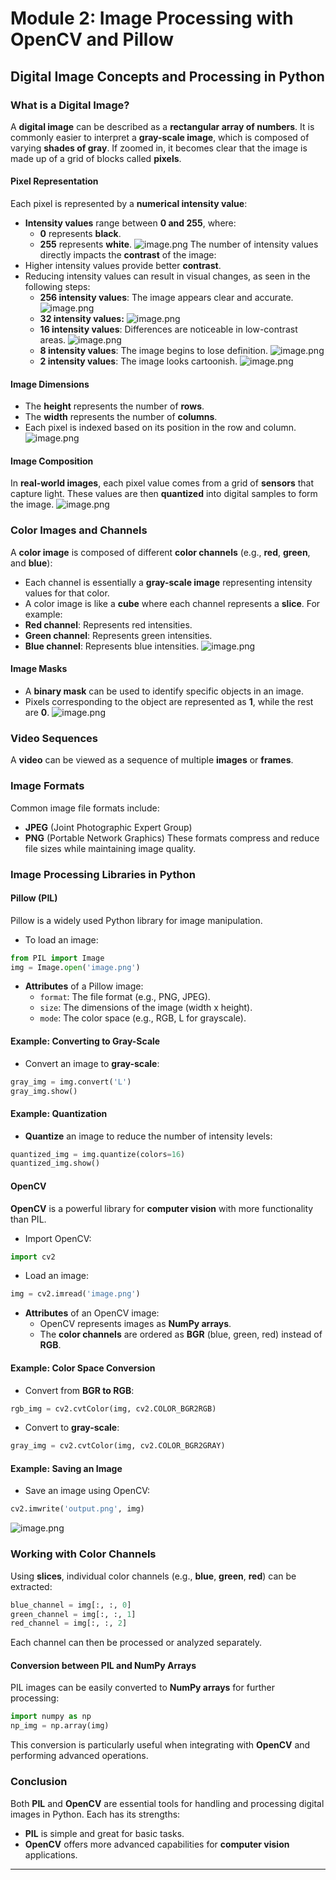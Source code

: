

# Module 2: Image Processing with OpenCV and Pillow
## Digital Image Concepts and Processing in Python
### What is a Digital Image?
A **digital image** can be described as a **rectangular array of numbers**. It is commonly easier to interpret a **gray-scale image**, which is composed of varying **shades of gray**. If zoomed in, it becomes clear that the image is made up of a grid of blocks called **pixels**.
#### Pixel Representation
Each pixel is represented by a **numerical intensity value**:
- **Intensity values** range between **0 and 255**, where:
	- **0** represents **black**.
	- **255** represents **white**.
![image.png](https://prod-files-secure.s3.us-west-2.amazonaws.com/03e82b26-cccb-4906-bb56-adabcbdc0655/fa1bb4aa-313a-44c2-a7b3-7fa4a8432b08/image.png?X-Amz-Algorithm=AWS4-HMAC-SHA256&X-Amz-Content-Sha256=UNSIGNED-PAYLOAD&X-Amz-Credential=ASIAZI2LB4666O2JN7UT%2F20250130%2Fus-west-2%2Fs3%2Faws4_request&X-Amz-Date=20250130T071321Z&X-Amz-Expires=3600&X-Amz-Security-Token=IQoJb3JpZ2luX2VjEJb%2F%2F%2F%2F%2F%2F%2F%2F%2F%2FwEaCXVzLXdlc3QtMiJIMEYCIQDFAldUo3E6nV7h8EVmPpNTGzBdPt76rGOmBzDvMzKWswIhAOilx1vanPy7JzyQIgt%2BYGkiejEyzBONJ4r7cXJ%2FW5SSKogECJ%2F%2F%2F%2F%2F%2F%2F%2F%2F%2F%2FwEQABoMNjM3NDIzMTgzODA1Igx9cqewILvLFAsMrdoq3APomEdoHO%2FBpW%2BkVIox%2FtHFLye3oeb1LfJxdJiGLFsclhoTYib0MiMTqkNvzVyBc8%2B07yN0HuFJ8ZhkfwSpq3d%2FxcPZp69aO0XDumqj3zUbLSXmS7dmEYzIvpP4HYoOXw358M1rPDhaLF0fJlYZZXiUuE8U480xSk7tsUzD37%2FGWDUaJfCJQCD1w2Q%2BLnOYZMlIsklq%2BGq1FNjXGPje4Ntqp6vm9WQOk00HnwNO0YSPXan2d%2B7Qeliz14wm%2Bh2tSEEmkocNNqBqNayTWi0bIJQ5i8jgxZr73WVTCmYMafJvu9Xv14p8DQ4TWPzTpPmFPjSDGdh46pJmjjMcSoaxXgGJKEskFNKMYHkZ2QwoGq8q4BKrR1iqCdL9Om3wzyF%2BSMvFXypTIoZpmXdwwKx5Iu0PM5pf8RgjO6WIlo7KOf8LqtIPh23Xlj%2BkDPdvA0xg1%2BifgHH3MnuKNHZ3ipvLaaW3LjHLU0shnOiiYmsUOGwDWtzMadggx8reN7klFj0G4QtSFAT3mp2kDU%2F%2Fxade%2Bbzk%2BzSSM3gJlPpcqjhBjYHBQHSJlERsvGRJ2%2B63Cqc%2F0bNc8rc4P2Xs9V4kIVHLUfS7kb3wosF9tt9tmDF660Ma5Tl3KRuMkxsJS4EY6TDmouy8BjqkAeNX%2BELFw0HoUNhsNGuD4digiRQD3xew%2FQ9dKAre5ASJd%2FYxogcon82lae0GAxPzFoXzQCpHY5VsIuWQEtIY6W8fXzb0UM3QElj1X9u8CmNSYrAh8n%2BsVJULMXUVMb8LH7T9%2B7gSO0acrWFXTH7Sn7vhGHZMDDYhDQOFJhNgF9Sbmw0HTiTCbdtBo0mNnyvjVG1mRiEY9C4ZWKsN1LKKse5NWmXt&X-Amz-Signature=39c29d8fc923e227b759e24afe9e90c27a65e843c06932b5830fb45a20150075&X-Amz-SignedHeaders=host&x-id=GetObject)
The number of intensity values directly impacts the **contrast** of the image:
- Higher intensity values provide better **contrast**.
- Reducing intensity values can result in visual changes, as seen in the following steps:
	- **256 intensity values**: The image appears clear and accurate.
![image.png](https://prod-files-secure.s3.us-west-2.amazonaws.com/03e82b26-cccb-4906-bb56-adabcbdc0655/0de7dfb4-99dc-4b87-8932-5165b3c3b775/image.png?X-Amz-Algorithm=AWS4-HMAC-SHA256&X-Amz-Content-Sha256=UNSIGNED-PAYLOAD&X-Amz-Credential=ASIAZI2LB4667PGOMLFQ%2F20250130%2Fus-west-2%2Fs3%2Faws4_request&X-Amz-Date=20250130T071323Z&X-Amz-Expires=3600&X-Amz-Security-Token=IQoJb3JpZ2luX2VjEJb%2F%2F%2F%2F%2F%2F%2F%2F%2F%2FwEaCXVzLXdlc3QtMiJGMEQCIAgzSqqEp3gQ8Mjb3pAffdGLyuypoGdCDS2S6g7tPESgAiBdP1L5jKREJ5dn%2FU%2BJDqbb%2BzRJ4DSN6oZbGY435wZrRyqIBAif%2F%2F%2F%2F%2F%2F%2F%2F%2F%2F8BEAAaDDYzNzQyMzE4MzgwNSIMjbsuKdWSIkHdzJ4fKtwD9UOEk87pD1FFan5oSD%2B4ZIsniDzU2iwHfijfMPqtiJwCcDMDre7IGxN6p49S8FinzL0lZ2yj9DXxTasIz7pll2iwsbng7lVS180nFMCZKD7BH6wf3V%2FHUCy6RgoF89HvpQ%2BistalnnsKBbvV9Tk15rSe%2FOHIVcCk4WG7v%2FgvayG5tVztGM%2BJBThuVtPxnItn8Z3Ii0JrY4UuLSUsZRFGdM5zwa%2Fde%2BW4iVV7mDBTZ5SVjaj%2BEyYxPjHlaBE8i8ZcXLeunW5E7xkCMYC%2BQyFTxO3m195DpstqYvlhtyC1oPtcpghsL9hd4rNPcw%2F1JXnCgDHJPTM6fKQGCCC0FYKK%2BQnmcRJptaKwJHBHqqvD0onSiVyMzXfw6TaljFp1RGYDAruvtY6aN82PRb4WzDnxc88l%2BPPQga3uWlReWRzBNOMZxCle6uAlKcRh3A5WzywCfmjpv%2Bda78ZDaArxWs2zli9q7uG61lkdZ53If9ZktyZGfzHOgxuLRUKYtv5Nsr5UvXznj9%2B36rw68ImMVSicGnBDF0EyQ4BInz1WOaH9sPy6f3ubUvIddr9WiN8F72HzpKmtoBdn21YZBUZ0Ld7IPJ6AZAxlwALMvGNvvEF5tXsH58Vl6Ki48zqxSL8wy6LsvAY6pgFvtckTnIg%2BJCdBGS5oYJfZT8KVeGpCXWXcXGb6ATm1IDii4NtYWv2%2F6OxU%2FDjx13FFnvFAIz1Kq1%2FMaJ1AAtLItaTLIdt%2BROa28THcVSSbEMmUTTz7%2B6TGVhtJPGmRYJRX69HKMNMgNCOrC4rIQ0zPkpCCL1mIGkBOqtiE2EKirOSaO8bVkVa1Vcw6nF7%2F67VyCwxHBOuO8o%2F18899RgsyGXpKIuy0&X-Amz-Signature=3530f62c57084ff72ab761933ad8e2aecf1389004e810bcdef61264fafa29243&X-Amz-SignedHeaders=host&x-id=GetObject)
	- **32 intensity values:**
![image.png](https://prod-files-secure.s3.us-west-2.amazonaws.com/03e82b26-cccb-4906-bb56-adabcbdc0655/7eb81f08-b190-4c5a-ba2b-2a498a15b2c4/image.png?X-Amz-Algorithm=AWS4-HMAC-SHA256&X-Amz-Content-Sha256=UNSIGNED-PAYLOAD&X-Amz-Credential=ASIAZI2LB4667PGOMLFQ%2F20250130%2Fus-west-2%2Fs3%2Faws4_request&X-Amz-Date=20250130T071323Z&X-Amz-Expires=3600&X-Amz-Security-Token=IQoJb3JpZ2luX2VjEJb%2F%2F%2F%2F%2F%2F%2F%2F%2F%2FwEaCXVzLXdlc3QtMiJGMEQCIAgzSqqEp3gQ8Mjb3pAffdGLyuypoGdCDS2S6g7tPESgAiBdP1L5jKREJ5dn%2FU%2BJDqbb%2BzRJ4DSN6oZbGY435wZrRyqIBAif%2F%2F%2F%2F%2F%2F%2F%2F%2F%2F8BEAAaDDYzNzQyMzE4MzgwNSIMjbsuKdWSIkHdzJ4fKtwD9UOEk87pD1FFan5oSD%2B4ZIsniDzU2iwHfijfMPqtiJwCcDMDre7IGxN6p49S8FinzL0lZ2yj9DXxTasIz7pll2iwsbng7lVS180nFMCZKD7BH6wf3V%2FHUCy6RgoF89HvpQ%2BistalnnsKBbvV9Tk15rSe%2FOHIVcCk4WG7v%2FgvayG5tVztGM%2BJBThuVtPxnItn8Z3Ii0JrY4UuLSUsZRFGdM5zwa%2Fde%2BW4iVV7mDBTZ5SVjaj%2BEyYxPjHlaBE8i8ZcXLeunW5E7xkCMYC%2BQyFTxO3m195DpstqYvlhtyC1oPtcpghsL9hd4rNPcw%2F1JXnCgDHJPTM6fKQGCCC0FYKK%2BQnmcRJptaKwJHBHqqvD0onSiVyMzXfw6TaljFp1RGYDAruvtY6aN82PRb4WzDnxc88l%2BPPQga3uWlReWRzBNOMZxCle6uAlKcRh3A5WzywCfmjpv%2Bda78ZDaArxWs2zli9q7uG61lkdZ53If9ZktyZGfzHOgxuLRUKYtv5Nsr5UvXznj9%2B36rw68ImMVSicGnBDF0EyQ4BInz1WOaH9sPy6f3ubUvIddr9WiN8F72HzpKmtoBdn21YZBUZ0Ld7IPJ6AZAxlwALMvGNvvEF5tXsH58Vl6Ki48zqxSL8wy6LsvAY6pgFvtckTnIg%2BJCdBGS5oYJfZT8KVeGpCXWXcXGb6ATm1IDii4NtYWv2%2F6OxU%2FDjx13FFnvFAIz1Kq1%2FMaJ1AAtLItaTLIdt%2BROa28THcVSSbEMmUTTz7%2B6TGVhtJPGmRYJRX69HKMNMgNCOrC4rIQ0zPkpCCL1mIGkBOqtiE2EKirOSaO8bVkVa1Vcw6nF7%2F67VyCwxHBOuO8o%2F18899RgsyGXpKIuy0&X-Amz-Signature=23d87d91dde179864c631b1ffa4ba85910a87c03c9bfa7a8ee59e606e6402eb9&X-Amz-SignedHeaders=host&x-id=GetObject)
	- **16 intensity values**: Differences are noticeable in low-contrast areas.
![image.png](https://prod-files-secure.s3.us-west-2.amazonaws.com/03e82b26-cccb-4906-bb56-adabcbdc0655/6bf56d44-9a14-4b7b-98c2-1f00b8630f0c/image.png?X-Amz-Algorithm=AWS4-HMAC-SHA256&X-Amz-Content-Sha256=UNSIGNED-PAYLOAD&X-Amz-Credential=ASIAZI2LB4667PGOMLFQ%2F20250130%2Fus-west-2%2Fs3%2Faws4_request&X-Amz-Date=20250130T071323Z&X-Amz-Expires=3600&X-Amz-Security-Token=IQoJb3JpZ2luX2VjEJb%2F%2F%2F%2F%2F%2F%2F%2F%2F%2FwEaCXVzLXdlc3QtMiJGMEQCIAgzSqqEp3gQ8Mjb3pAffdGLyuypoGdCDS2S6g7tPESgAiBdP1L5jKREJ5dn%2FU%2BJDqbb%2BzRJ4DSN6oZbGY435wZrRyqIBAif%2F%2F%2F%2F%2F%2F%2F%2F%2F%2F8BEAAaDDYzNzQyMzE4MzgwNSIMjbsuKdWSIkHdzJ4fKtwD9UOEk87pD1FFan5oSD%2B4ZIsniDzU2iwHfijfMPqtiJwCcDMDre7IGxN6p49S8FinzL0lZ2yj9DXxTasIz7pll2iwsbng7lVS180nFMCZKD7BH6wf3V%2FHUCy6RgoF89HvpQ%2BistalnnsKBbvV9Tk15rSe%2FOHIVcCk4WG7v%2FgvayG5tVztGM%2BJBThuVtPxnItn8Z3Ii0JrY4UuLSUsZRFGdM5zwa%2Fde%2BW4iVV7mDBTZ5SVjaj%2BEyYxPjHlaBE8i8ZcXLeunW5E7xkCMYC%2BQyFTxO3m195DpstqYvlhtyC1oPtcpghsL9hd4rNPcw%2F1JXnCgDHJPTM6fKQGCCC0FYKK%2BQnmcRJptaKwJHBHqqvD0onSiVyMzXfw6TaljFp1RGYDAruvtY6aN82PRb4WzDnxc88l%2BPPQga3uWlReWRzBNOMZxCle6uAlKcRh3A5WzywCfmjpv%2Bda78ZDaArxWs2zli9q7uG61lkdZ53If9ZktyZGfzHOgxuLRUKYtv5Nsr5UvXznj9%2B36rw68ImMVSicGnBDF0EyQ4BInz1WOaH9sPy6f3ubUvIddr9WiN8F72HzpKmtoBdn21YZBUZ0Ld7IPJ6AZAxlwALMvGNvvEF5tXsH58Vl6Ki48zqxSL8wy6LsvAY6pgFvtckTnIg%2BJCdBGS5oYJfZT8KVeGpCXWXcXGb6ATm1IDii4NtYWv2%2F6OxU%2FDjx13FFnvFAIz1Kq1%2FMaJ1AAtLItaTLIdt%2BROa28THcVSSbEMmUTTz7%2B6TGVhtJPGmRYJRX69HKMNMgNCOrC4rIQ0zPkpCCL1mIGkBOqtiE2EKirOSaO8bVkVa1Vcw6nF7%2F67VyCwxHBOuO8o%2F18899RgsyGXpKIuy0&X-Amz-Signature=ec95f098e156439b5e6620dd601745d6f10e30bb62ec3af28b02fc1fffa5932a&X-Amz-SignedHeaders=host&x-id=GetObject)
	- **8 intensity values**: The image begins to lose definition.
![image.png](https://prod-files-secure.s3.us-west-2.amazonaws.com/03e82b26-cccb-4906-bb56-adabcbdc0655/cca05878-ca1a-43e0-8bec-1d146756f9ae/image.png?X-Amz-Algorithm=AWS4-HMAC-SHA256&X-Amz-Content-Sha256=UNSIGNED-PAYLOAD&X-Amz-Credential=ASIAZI2LB4667PGOMLFQ%2F20250130%2Fus-west-2%2Fs3%2Faws4_request&X-Amz-Date=20250130T071323Z&X-Amz-Expires=3600&X-Amz-Security-Token=IQoJb3JpZ2luX2VjEJb%2F%2F%2F%2F%2F%2F%2F%2F%2F%2FwEaCXVzLXdlc3QtMiJGMEQCIAgzSqqEp3gQ8Mjb3pAffdGLyuypoGdCDS2S6g7tPESgAiBdP1L5jKREJ5dn%2FU%2BJDqbb%2BzRJ4DSN6oZbGY435wZrRyqIBAif%2F%2F%2F%2F%2F%2F%2F%2F%2F%2F8BEAAaDDYzNzQyMzE4MzgwNSIMjbsuKdWSIkHdzJ4fKtwD9UOEk87pD1FFan5oSD%2B4ZIsniDzU2iwHfijfMPqtiJwCcDMDre7IGxN6p49S8FinzL0lZ2yj9DXxTasIz7pll2iwsbng7lVS180nFMCZKD7BH6wf3V%2FHUCy6RgoF89HvpQ%2BistalnnsKBbvV9Tk15rSe%2FOHIVcCk4WG7v%2FgvayG5tVztGM%2BJBThuVtPxnItn8Z3Ii0JrY4UuLSUsZRFGdM5zwa%2Fde%2BW4iVV7mDBTZ5SVjaj%2BEyYxPjHlaBE8i8ZcXLeunW5E7xkCMYC%2BQyFTxO3m195DpstqYvlhtyC1oPtcpghsL9hd4rNPcw%2F1JXnCgDHJPTM6fKQGCCC0FYKK%2BQnmcRJptaKwJHBHqqvD0onSiVyMzXfw6TaljFp1RGYDAruvtY6aN82PRb4WzDnxc88l%2BPPQga3uWlReWRzBNOMZxCle6uAlKcRh3A5WzywCfmjpv%2Bda78ZDaArxWs2zli9q7uG61lkdZ53If9ZktyZGfzHOgxuLRUKYtv5Nsr5UvXznj9%2B36rw68ImMVSicGnBDF0EyQ4BInz1WOaH9sPy6f3ubUvIddr9WiN8F72HzpKmtoBdn21YZBUZ0Ld7IPJ6AZAxlwALMvGNvvEF5tXsH58Vl6Ki48zqxSL8wy6LsvAY6pgFvtckTnIg%2BJCdBGS5oYJfZT8KVeGpCXWXcXGb6ATm1IDii4NtYWv2%2F6OxU%2FDjx13FFnvFAIz1Kq1%2FMaJ1AAtLItaTLIdt%2BROa28THcVSSbEMmUTTz7%2B6TGVhtJPGmRYJRX69HKMNMgNCOrC4rIQ0zPkpCCL1mIGkBOqtiE2EKirOSaO8bVkVa1Vcw6nF7%2F67VyCwxHBOuO8o%2F18899RgsyGXpKIuy0&X-Amz-Signature=931311e1b4455c5a5141f24718cd5be98d53dd30f13b6a228e2f3e8310f91189&X-Amz-SignedHeaders=host&x-id=GetObject)
	- **2 intensity values**: The image looks cartoonish.
![image.png](https://prod-files-secure.s3.us-west-2.amazonaws.com/03e82b26-cccb-4906-bb56-adabcbdc0655/12da64d7-6b97-44e0-bc2c-52b9c47ce212/image.png?X-Amz-Algorithm=AWS4-HMAC-SHA256&X-Amz-Content-Sha256=UNSIGNED-PAYLOAD&X-Amz-Credential=ASIAZI2LB4667PGOMLFQ%2F20250130%2Fus-west-2%2Fs3%2Faws4_request&X-Amz-Date=20250130T071323Z&X-Amz-Expires=3600&X-Amz-Security-Token=IQoJb3JpZ2luX2VjEJb%2F%2F%2F%2F%2F%2F%2F%2F%2F%2FwEaCXVzLXdlc3QtMiJGMEQCIAgzSqqEp3gQ8Mjb3pAffdGLyuypoGdCDS2S6g7tPESgAiBdP1L5jKREJ5dn%2FU%2BJDqbb%2BzRJ4DSN6oZbGY435wZrRyqIBAif%2F%2F%2F%2F%2F%2F%2F%2F%2F%2F8BEAAaDDYzNzQyMzE4MzgwNSIMjbsuKdWSIkHdzJ4fKtwD9UOEk87pD1FFan5oSD%2B4ZIsniDzU2iwHfijfMPqtiJwCcDMDre7IGxN6p49S8FinzL0lZ2yj9DXxTasIz7pll2iwsbng7lVS180nFMCZKD7BH6wf3V%2FHUCy6RgoF89HvpQ%2BistalnnsKBbvV9Tk15rSe%2FOHIVcCk4WG7v%2FgvayG5tVztGM%2BJBThuVtPxnItn8Z3Ii0JrY4UuLSUsZRFGdM5zwa%2Fde%2BW4iVV7mDBTZ5SVjaj%2BEyYxPjHlaBE8i8ZcXLeunW5E7xkCMYC%2BQyFTxO3m195DpstqYvlhtyC1oPtcpghsL9hd4rNPcw%2F1JXnCgDHJPTM6fKQGCCC0FYKK%2BQnmcRJptaKwJHBHqqvD0onSiVyMzXfw6TaljFp1RGYDAruvtY6aN82PRb4WzDnxc88l%2BPPQga3uWlReWRzBNOMZxCle6uAlKcRh3A5WzywCfmjpv%2Bda78ZDaArxWs2zli9q7uG61lkdZ53If9ZktyZGfzHOgxuLRUKYtv5Nsr5UvXznj9%2B36rw68ImMVSicGnBDF0EyQ4BInz1WOaH9sPy6f3ubUvIddr9WiN8F72HzpKmtoBdn21YZBUZ0Ld7IPJ6AZAxlwALMvGNvvEF5tXsH58Vl6Ki48zqxSL8wy6LsvAY6pgFvtckTnIg%2BJCdBGS5oYJfZT8KVeGpCXWXcXGb6ATm1IDii4NtYWv2%2F6OxU%2FDjx13FFnvFAIz1Kq1%2FMaJ1AAtLItaTLIdt%2BROa28THcVSSbEMmUTTz7%2B6TGVhtJPGmRYJRX69HKMNMgNCOrC4rIQ0zPkpCCL1mIGkBOqtiE2EKirOSaO8bVkVa1Vcw6nF7%2F67VyCwxHBOuO8o%2F18899RgsyGXpKIuy0&X-Amz-Signature=73759da16d1e46f0537261b876d59b4b31208d89e5bd3f551727190262549ec4&X-Amz-SignedHeaders=host&x-id=GetObject)
#### Image Dimensions
- The **height** represents the number of **rows**.
- The **width** represents the number of **columns**.
- Each pixel is indexed based on its position in the row and column.
![image.png](https://prod-files-secure.s3.us-west-2.amazonaws.com/03e82b26-cccb-4906-bb56-adabcbdc0655/ff056335-e79e-4491-b508-30cd45b6c194/image.png?X-Amz-Algorithm=AWS4-HMAC-SHA256&X-Amz-Content-Sha256=UNSIGNED-PAYLOAD&X-Amz-Credential=ASIAZI2LB4666O2JN7UT%2F20250130%2Fus-west-2%2Fs3%2Faws4_request&X-Amz-Date=20250130T071321Z&X-Amz-Expires=3600&X-Amz-Security-Token=IQoJb3JpZ2luX2VjEJb%2F%2F%2F%2F%2F%2F%2F%2F%2F%2FwEaCXVzLXdlc3QtMiJIMEYCIQDFAldUo3E6nV7h8EVmPpNTGzBdPt76rGOmBzDvMzKWswIhAOilx1vanPy7JzyQIgt%2BYGkiejEyzBONJ4r7cXJ%2FW5SSKogECJ%2F%2F%2F%2F%2F%2F%2F%2F%2F%2F%2FwEQABoMNjM3NDIzMTgzODA1Igx9cqewILvLFAsMrdoq3APomEdoHO%2FBpW%2BkVIox%2FtHFLye3oeb1LfJxdJiGLFsclhoTYib0MiMTqkNvzVyBc8%2B07yN0HuFJ8ZhkfwSpq3d%2FxcPZp69aO0XDumqj3zUbLSXmS7dmEYzIvpP4HYoOXw358M1rPDhaLF0fJlYZZXiUuE8U480xSk7tsUzD37%2FGWDUaJfCJQCD1w2Q%2BLnOYZMlIsklq%2BGq1FNjXGPje4Ntqp6vm9WQOk00HnwNO0YSPXan2d%2B7Qeliz14wm%2Bh2tSEEmkocNNqBqNayTWi0bIJQ5i8jgxZr73WVTCmYMafJvu9Xv14p8DQ4TWPzTpPmFPjSDGdh46pJmjjMcSoaxXgGJKEskFNKMYHkZ2QwoGq8q4BKrR1iqCdL9Om3wzyF%2BSMvFXypTIoZpmXdwwKx5Iu0PM5pf8RgjO6WIlo7KOf8LqtIPh23Xlj%2BkDPdvA0xg1%2BifgHH3MnuKNHZ3ipvLaaW3LjHLU0shnOiiYmsUOGwDWtzMadggx8reN7klFj0G4QtSFAT3mp2kDU%2F%2Fxade%2Bbzk%2BzSSM3gJlPpcqjhBjYHBQHSJlERsvGRJ2%2B63Cqc%2F0bNc8rc4P2Xs9V4kIVHLUfS7kb3wosF9tt9tmDF660Ma5Tl3KRuMkxsJS4EY6TDmouy8BjqkAeNX%2BELFw0HoUNhsNGuD4digiRQD3xew%2FQ9dKAre5ASJd%2FYxogcon82lae0GAxPzFoXzQCpHY5VsIuWQEtIY6W8fXzb0UM3QElj1X9u8CmNSYrAh8n%2BsVJULMXUVMb8LH7T9%2B7gSO0acrWFXTH7Sn7vhGHZMDDYhDQOFJhNgF9Sbmw0HTiTCbdtBo0mNnyvjVG1mRiEY9C4ZWKsN1LKKse5NWmXt&X-Amz-Signature=68076f7c6d29c1ca1b411013e09c348a4e78b03775a324fc5d68d6e20cc30435&X-Amz-SignedHeaders=host&x-id=GetObject)
#### Image Composition
In **real-world images**, each pixel value comes from a grid of **sensors** that capture light. These values are then **quantized** into digital samples to form the image.
![image.png](https://prod-files-secure.s3.us-west-2.amazonaws.com/03e82b26-cccb-4906-bb56-adabcbdc0655/0c721ea0-409b-4d32-b630-a00d6f170d18/image.png?X-Amz-Algorithm=AWS4-HMAC-SHA256&X-Amz-Content-Sha256=UNSIGNED-PAYLOAD&X-Amz-Credential=ASIAZI2LB4666O2JN7UT%2F20250130%2Fus-west-2%2Fs3%2Faws4_request&X-Amz-Date=20250130T071321Z&X-Amz-Expires=3600&X-Amz-Security-Token=IQoJb3JpZ2luX2VjEJb%2F%2F%2F%2F%2F%2F%2F%2F%2F%2FwEaCXVzLXdlc3QtMiJIMEYCIQDFAldUo3E6nV7h8EVmPpNTGzBdPt76rGOmBzDvMzKWswIhAOilx1vanPy7JzyQIgt%2BYGkiejEyzBONJ4r7cXJ%2FW5SSKogECJ%2F%2F%2F%2F%2F%2F%2F%2F%2F%2F%2FwEQABoMNjM3NDIzMTgzODA1Igx9cqewILvLFAsMrdoq3APomEdoHO%2FBpW%2BkVIox%2FtHFLye3oeb1LfJxdJiGLFsclhoTYib0MiMTqkNvzVyBc8%2B07yN0HuFJ8ZhkfwSpq3d%2FxcPZp69aO0XDumqj3zUbLSXmS7dmEYzIvpP4HYoOXw358M1rPDhaLF0fJlYZZXiUuE8U480xSk7tsUzD37%2FGWDUaJfCJQCD1w2Q%2BLnOYZMlIsklq%2BGq1FNjXGPje4Ntqp6vm9WQOk00HnwNO0YSPXan2d%2B7Qeliz14wm%2Bh2tSEEmkocNNqBqNayTWi0bIJQ5i8jgxZr73WVTCmYMafJvu9Xv14p8DQ4TWPzTpPmFPjSDGdh46pJmjjMcSoaxXgGJKEskFNKMYHkZ2QwoGq8q4BKrR1iqCdL9Om3wzyF%2BSMvFXypTIoZpmXdwwKx5Iu0PM5pf8RgjO6WIlo7KOf8LqtIPh23Xlj%2BkDPdvA0xg1%2BifgHH3MnuKNHZ3ipvLaaW3LjHLU0shnOiiYmsUOGwDWtzMadggx8reN7klFj0G4QtSFAT3mp2kDU%2F%2Fxade%2Bbzk%2BzSSM3gJlPpcqjhBjYHBQHSJlERsvGRJ2%2B63Cqc%2F0bNc8rc4P2Xs9V4kIVHLUfS7kb3wosF9tt9tmDF660Ma5Tl3KRuMkxsJS4EY6TDmouy8BjqkAeNX%2BELFw0HoUNhsNGuD4digiRQD3xew%2FQ9dKAre5ASJd%2FYxogcon82lae0GAxPzFoXzQCpHY5VsIuWQEtIY6W8fXzb0UM3QElj1X9u8CmNSYrAh8n%2BsVJULMXUVMb8LH7T9%2B7gSO0acrWFXTH7Sn7vhGHZMDDYhDQOFJhNgF9Sbmw0HTiTCbdtBo0mNnyvjVG1mRiEY9C4ZWKsN1LKKse5NWmXt&X-Amz-Signature=52e9f1f8ce38fd7ef55605f101329052f75c88c7de4b408469f3fac671a566db&X-Amz-SignedHeaders=host&x-id=GetObject)
### Color Images and Channels
A **color image** is composed of different **color channels** (e.g., **red**, **green**, and **blue**):
- Each channel is essentially a **gray-scale image** representing intensity values for that color.
- A color image is like a **cube** where each channel represents a **slice**.
For example:
- **Red channel**: Represents red intensities.
- **Green channel**: Represents green intensities.
- **Blue channel**: Represents blue intensities.
![image.png](https://prod-files-secure.s3.us-west-2.amazonaws.com/03e82b26-cccb-4906-bb56-adabcbdc0655/c0cc17c9-842f-413f-82e8-f3f44278cf74/image.png?X-Amz-Algorithm=AWS4-HMAC-SHA256&X-Amz-Content-Sha256=UNSIGNED-PAYLOAD&X-Amz-Credential=ASIAZI2LB4666O2JN7UT%2F20250130%2Fus-west-2%2Fs3%2Faws4_request&X-Amz-Date=20250130T071321Z&X-Amz-Expires=3600&X-Amz-Security-Token=IQoJb3JpZ2luX2VjEJb%2F%2F%2F%2F%2F%2F%2F%2F%2F%2FwEaCXVzLXdlc3QtMiJIMEYCIQDFAldUo3E6nV7h8EVmPpNTGzBdPt76rGOmBzDvMzKWswIhAOilx1vanPy7JzyQIgt%2BYGkiejEyzBONJ4r7cXJ%2FW5SSKogECJ%2F%2F%2F%2F%2F%2F%2F%2F%2F%2F%2FwEQABoMNjM3NDIzMTgzODA1Igx9cqewILvLFAsMrdoq3APomEdoHO%2FBpW%2BkVIox%2FtHFLye3oeb1LfJxdJiGLFsclhoTYib0MiMTqkNvzVyBc8%2B07yN0HuFJ8ZhkfwSpq3d%2FxcPZp69aO0XDumqj3zUbLSXmS7dmEYzIvpP4HYoOXw358M1rPDhaLF0fJlYZZXiUuE8U480xSk7tsUzD37%2FGWDUaJfCJQCD1w2Q%2BLnOYZMlIsklq%2BGq1FNjXGPje4Ntqp6vm9WQOk00HnwNO0YSPXan2d%2B7Qeliz14wm%2Bh2tSEEmkocNNqBqNayTWi0bIJQ5i8jgxZr73WVTCmYMafJvu9Xv14p8DQ4TWPzTpPmFPjSDGdh46pJmjjMcSoaxXgGJKEskFNKMYHkZ2QwoGq8q4BKrR1iqCdL9Om3wzyF%2BSMvFXypTIoZpmXdwwKx5Iu0PM5pf8RgjO6WIlo7KOf8LqtIPh23Xlj%2BkDPdvA0xg1%2BifgHH3MnuKNHZ3ipvLaaW3LjHLU0shnOiiYmsUOGwDWtzMadggx8reN7klFj0G4QtSFAT3mp2kDU%2F%2Fxade%2Bbzk%2BzSSM3gJlPpcqjhBjYHBQHSJlERsvGRJ2%2B63Cqc%2F0bNc8rc4P2Xs9V4kIVHLUfS7kb3wosF9tt9tmDF660Ma5Tl3KRuMkxsJS4EY6TDmouy8BjqkAeNX%2BELFw0HoUNhsNGuD4digiRQD3xew%2FQ9dKAre5ASJd%2FYxogcon82lae0GAxPzFoXzQCpHY5VsIuWQEtIY6W8fXzb0UM3QElj1X9u8CmNSYrAh8n%2BsVJULMXUVMb8LH7T9%2B7gSO0acrWFXTH7Sn7vhGHZMDDYhDQOFJhNgF9Sbmw0HTiTCbdtBo0mNnyvjVG1mRiEY9C4ZWKsN1LKKse5NWmXt&X-Amz-Signature=2827866ae23d77184ac9f1b3171023a3653c2ba715c3ff10d67008cc03ec9b19&X-Amz-SignedHeaders=host&x-id=GetObject)
#### Image Masks
- A **binary mask** can be used to identify specific objects in an image.
- Pixels corresponding to the object are represented as **1**, while the rest are **0**.
![image.png](https://prod-files-secure.s3.us-west-2.amazonaws.com/03e82b26-cccb-4906-bb56-adabcbdc0655/667eab4d-d19d-4618-81d0-663b6beb002c/image.png?X-Amz-Algorithm=AWS4-HMAC-SHA256&X-Amz-Content-Sha256=UNSIGNED-PAYLOAD&X-Amz-Credential=ASIAZI2LB4666O2JN7UT%2F20250130%2Fus-west-2%2Fs3%2Faws4_request&X-Amz-Date=20250130T071321Z&X-Amz-Expires=3600&X-Amz-Security-Token=IQoJb3JpZ2luX2VjEJb%2F%2F%2F%2F%2F%2F%2F%2F%2F%2FwEaCXVzLXdlc3QtMiJIMEYCIQDFAldUo3E6nV7h8EVmPpNTGzBdPt76rGOmBzDvMzKWswIhAOilx1vanPy7JzyQIgt%2BYGkiejEyzBONJ4r7cXJ%2FW5SSKogECJ%2F%2F%2F%2F%2F%2F%2F%2F%2F%2F%2FwEQABoMNjM3NDIzMTgzODA1Igx9cqewILvLFAsMrdoq3APomEdoHO%2FBpW%2BkVIox%2FtHFLye3oeb1LfJxdJiGLFsclhoTYib0MiMTqkNvzVyBc8%2B07yN0HuFJ8ZhkfwSpq3d%2FxcPZp69aO0XDumqj3zUbLSXmS7dmEYzIvpP4HYoOXw358M1rPDhaLF0fJlYZZXiUuE8U480xSk7tsUzD37%2FGWDUaJfCJQCD1w2Q%2BLnOYZMlIsklq%2BGq1FNjXGPje4Ntqp6vm9WQOk00HnwNO0YSPXan2d%2B7Qeliz14wm%2Bh2tSEEmkocNNqBqNayTWi0bIJQ5i8jgxZr73WVTCmYMafJvu9Xv14p8DQ4TWPzTpPmFPjSDGdh46pJmjjMcSoaxXgGJKEskFNKMYHkZ2QwoGq8q4BKrR1iqCdL9Om3wzyF%2BSMvFXypTIoZpmXdwwKx5Iu0PM5pf8RgjO6WIlo7KOf8LqtIPh23Xlj%2BkDPdvA0xg1%2BifgHH3MnuKNHZ3ipvLaaW3LjHLU0shnOiiYmsUOGwDWtzMadggx8reN7klFj0G4QtSFAT3mp2kDU%2F%2Fxade%2Bbzk%2BzSSM3gJlPpcqjhBjYHBQHSJlERsvGRJ2%2B63Cqc%2F0bNc8rc4P2Xs9V4kIVHLUfS7kb3wosF9tt9tmDF660Ma5Tl3KRuMkxsJS4EY6TDmouy8BjqkAeNX%2BELFw0HoUNhsNGuD4digiRQD3xew%2FQ9dKAre5ASJd%2FYxogcon82lae0GAxPzFoXzQCpHY5VsIuWQEtIY6W8fXzb0UM3QElj1X9u8CmNSYrAh8n%2BsVJULMXUVMb8LH7T9%2B7gSO0acrWFXTH7Sn7vhGHZMDDYhDQOFJhNgF9Sbmw0HTiTCbdtBo0mNnyvjVG1mRiEY9C4ZWKsN1LKKse5NWmXt&X-Amz-Signature=e1e8cba5a6debf481137794dc6de56d865ce4a30dd52fc697d4f47067facdc44&X-Amz-SignedHeaders=host&x-id=GetObject)
### Video Sequences
A **video** can be viewed as a sequence of multiple **images** or **frames**.
### Image Formats
Common image file formats include:
- **JPEG** (Joint Photographic Expert Group)
- **PNG** (Portable Network Graphics)
These formats compress and reduce file sizes while maintaining image quality.
### Image Processing Libraries in Python
#### Pillow (PIL)
Pillow is a widely used Python library for image manipulation.
- To load an image:
```python
from PIL import Image
img = Image.open('image.png')
```
- **Attributes** of a Pillow image:
	- `format`: The file format (e.g., PNG, JPEG).
	- `size`: The dimensions of the image (width x height).
	- `mode`: The color space (e.g., RGB, L for grayscale).
#### Example: Converting to Gray-Scale
- Convert an image to **gray-scale**:
```python
gray_img = img.convert('L')
gray_img.show()
```
#### Example: Quantization
- **Quantize** an image to reduce the number of intensity levels:
```python
quantized_img = img.quantize(colors=16)
quantized_img.show()
```
#### OpenCV
**OpenCV** is a powerful library for **computer vision** with more functionality than PIL.
- Import OpenCV:
```python
import cv2
```
- Load an image:
```python
img = cv2.imread('image.png')
```
- **Attributes** of an OpenCV image:
	- OpenCV represents images as **NumPy arrays**.
	- The **color channels** are ordered as **BGR** (blue, green, red) instead of **RGB**.
#### Example: Color Space Conversion
- Convert from **BGR to RGB**:
```python
rgb_img = cv2.cvtColor(img, cv2.COLOR_BGR2RGB)
```
- Convert to **gray-scale**:
```python
gray_img = cv2.cvtColor(img, cv2.COLOR_BGR2GRAY)
```
#### Example: Saving an Image
- Save an image using OpenCV:
```python
cv2.imwrite('output.png', img)
```
![image.png](https://prod-files-secure.s3.us-west-2.amazonaws.com/03e82b26-cccb-4906-bb56-adabcbdc0655/25fcc977-54ea-484c-997e-9b6bd016f347/image.png?X-Amz-Algorithm=AWS4-HMAC-SHA256&X-Amz-Content-Sha256=UNSIGNED-PAYLOAD&X-Amz-Credential=ASIAZI2LB4666O2JN7UT%2F20250130%2Fus-west-2%2Fs3%2Faws4_request&X-Amz-Date=20250130T071321Z&X-Amz-Expires=3600&X-Amz-Security-Token=IQoJb3JpZ2luX2VjEJb%2F%2F%2F%2F%2F%2F%2F%2F%2F%2FwEaCXVzLXdlc3QtMiJIMEYCIQDFAldUo3E6nV7h8EVmPpNTGzBdPt76rGOmBzDvMzKWswIhAOilx1vanPy7JzyQIgt%2BYGkiejEyzBONJ4r7cXJ%2FW5SSKogECJ%2F%2F%2F%2F%2F%2F%2F%2F%2F%2F%2FwEQABoMNjM3NDIzMTgzODA1Igx9cqewILvLFAsMrdoq3APomEdoHO%2FBpW%2BkVIox%2FtHFLye3oeb1LfJxdJiGLFsclhoTYib0MiMTqkNvzVyBc8%2B07yN0HuFJ8ZhkfwSpq3d%2FxcPZp69aO0XDumqj3zUbLSXmS7dmEYzIvpP4HYoOXw358M1rPDhaLF0fJlYZZXiUuE8U480xSk7tsUzD37%2FGWDUaJfCJQCD1w2Q%2BLnOYZMlIsklq%2BGq1FNjXGPje4Ntqp6vm9WQOk00HnwNO0YSPXan2d%2B7Qeliz14wm%2Bh2tSEEmkocNNqBqNayTWi0bIJQ5i8jgxZr73WVTCmYMafJvu9Xv14p8DQ4TWPzTpPmFPjSDGdh46pJmjjMcSoaxXgGJKEskFNKMYHkZ2QwoGq8q4BKrR1iqCdL9Om3wzyF%2BSMvFXypTIoZpmXdwwKx5Iu0PM5pf8RgjO6WIlo7KOf8LqtIPh23Xlj%2BkDPdvA0xg1%2BifgHH3MnuKNHZ3ipvLaaW3LjHLU0shnOiiYmsUOGwDWtzMadggx8reN7klFj0G4QtSFAT3mp2kDU%2F%2Fxade%2Bbzk%2BzSSM3gJlPpcqjhBjYHBQHSJlERsvGRJ2%2B63Cqc%2F0bNc8rc4P2Xs9V4kIVHLUfS7kb3wosF9tt9tmDF660Ma5Tl3KRuMkxsJS4EY6TDmouy8BjqkAeNX%2BELFw0HoUNhsNGuD4digiRQD3xew%2FQ9dKAre5ASJd%2FYxogcon82lae0GAxPzFoXzQCpHY5VsIuWQEtIY6W8fXzb0UM3QElj1X9u8CmNSYrAh8n%2BsVJULMXUVMb8LH7T9%2B7gSO0acrWFXTH7Sn7vhGHZMDDYhDQOFJhNgF9Sbmw0HTiTCbdtBo0mNnyvjVG1mRiEY9C4ZWKsN1LKKse5NWmXt&X-Amz-Signature=3d94e9457e2b3057399a11bad2a2fa61e7e45f61564df95698a8188c0e49ac41&X-Amz-SignedHeaders=host&x-id=GetObject)
### Working with Color Channels
Using **slices**, individual color channels (e.g., **blue**, **green**, **red**) can be extracted:
```python
blue_channel = img[:, :, 0]
green_channel = img[:, :, 1]
red_channel = img[:, :, 2]
```
Each channel can then be processed or analyzed separately.
#### Conversion between PIL and NumPy Arrays
PIL images can be easily converted to **NumPy arrays** for further processing:
```python
import numpy as np
np_img = np.array(img)
```
This conversion is particularly useful when integrating with **OpenCV** and performing advanced operations.
### Conclusion
Both **PIL** and **OpenCV** are essential tools for handling and processing digital images in Python. Each has its strengths:
- **PIL** is simple and great for basic tasks.
- **OpenCV** offers more advanced capabilities for **computer vision** applications.
___


